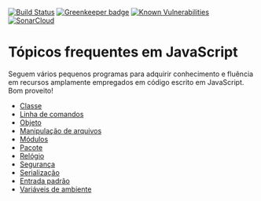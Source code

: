 [![Build Status](https://travis-ci.org/kyriosdata/js.svg?branch=master)](https://travis-ci.org/kyriosdata/js)
[![Greenkeeper badge](https://badges.greenkeeper.io/kyriosdata/js.svg)](https://greenkeeper.io/)
[![Known Vulnerabilities](https://snyk.io/test/github/kyriosdata/js/badge.svg?targetFile=topicos%2Fambientacao%2Fpackage.json)](https://snyk.io/test/github/kyriosdata/js?targetFile=topicos%2Fambientacao%2Fpackage.json)
[![SonarCloud](https://sonarcloud.io/api/project_badges/measure?project=kyriosdata-github&metric=alert_status)](https://sonarcloud.io/dashboard?id=kyriosdata-github)

# Tópicos frequentes em JavaScript
Seguem vários pequenos programas para adquirir conhecimento e fluência em recursos amplamente empregados em código escrito em JavaScript. Bom proveito!

- [Classe](classe/README.md)
- [Linha de comandos](command-line)
- [Objeto](objeto)
- [Manipulação de arquivos](filesystem)
- [Módulos](modulos)
- [Pacote](pacote)
- [Relógio](relogio)
- [Segurança](seguranca)
- [Serialização](serializacao)
- [Entrada padrão](stdin)
- [Variáveis de ambiente](environment)
